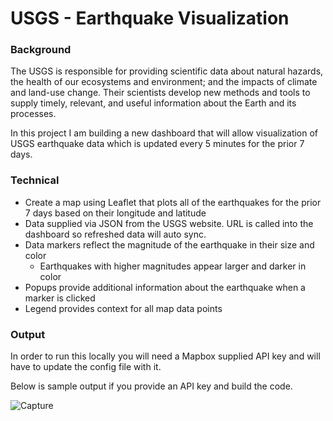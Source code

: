 # USGS - Earthquake Visualization

### Background

The USGS is responsible for providing scientific data about natural hazards, the health of our ecosystems and environment; and the impacts of climate and land-use change. Their scientists develop new methods and tools to supply timely, relevant, and useful information about the Earth and its processes. 

In this project I am building a new dashboard that will allow visualization of USGS earthquake data which is updated every 5 minutes for the prior 7 days. 

### Technical

- Create a map using Leaflet that plots all of the earthquakes for the prior 7 days based on their longitude and latitude
- Data supplied via JSON from the USGS website. URL is called into the dashboard so refreshed data will auto sync. 
- Data markers reflect the magnitude of the earthquake in their size and color
  - Earthquakes with higher magnitudes appear larger and darker in color
- Popups provide additional information about the earthquake when a marker is clicked 
- Legend provides context for all map data points 

### Output

In order to run this locally you will need a Mapbox supplied API key and will have to update the config file with it. 

Below is sample output if you provide an API key and build the code. 



![Capture](C:\Users\Admin\Desktop\Homework\leaflet-challenge\Capture.PNG)